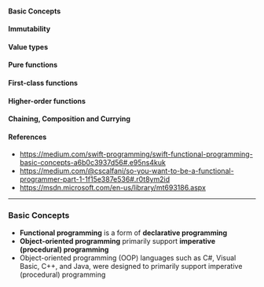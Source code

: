 #### Basic Concepts
#### Immutability
#### Value types
#### Pure functions
#### First-class functions
#### Higher-order functions
#### Chaining, Composition and Currying
#### References
- https://medium.com/swift-programming/swift-functional-programming-basic-concepts-a6b0c3937d56#.e95ns4kuk
- https://medium.com/@cscalfani/so-you-want-to-be-a-functional-programmer-part-1-1f15e387e536#.r0t8ym2id
- https://msdn.microsoft.com/en-us/library/mt693186.aspx

--------------------


### Basic Concepts
  - **Functional programming** is a form of **declarative programming**
  - **Object-oriented programming** primarily support **imperative (procedural) programming**
  - Object-oriented programming (OOP) languages such as C#, Visual Basic, C++, and Java, were designed to primarily support imperative (procedural) programming
